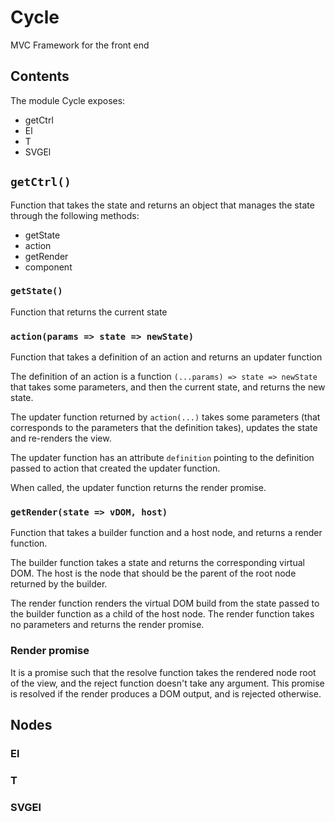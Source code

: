 # Cycle
MVC Framework for the front end

## Contents

The module Cycle exposes:

- getCtrl
- El
- T
- SVGEl

## `getCtrl()`

Function that takes the state and returns an object that manages the state through the following methods:

- getState
- action
- getRender
- component

### `getState()`

Function that returns the current state

### `action(params => state => newState)`

Function that takes a definition of an action and returns an updater function

The definition of an action is a function `(...params) => state => newState` that takes some parameters, and then the current state, and returns the new state.

The updater function returned by `action(...)` takes some parameters (that corresponds to the parameters that the definition takes), updates the state and re-renders the view.

The updater function has an attribute `definition` pointing to the definition passed to action that created the updater function.

When called, the updater function returns the render promise.

### `getRender(state => vDOM, host)`

Function that takes a builder function and a host node, and returns a render function.

The builder function takes a state and returns the corresponding virtual DOM. The host is the node that should be the parent of the root node returned by the builder.

The render function renders the virtual DOM build from the state passed to the builder function as a child of the host node. The render function takes no parameters and returns the render promise.

### Render promise

It is a promise such that the resolve function takes the rendered node root of the view, and the reject function doesn't take any argument. This promise is resolved if the render produces a DOM output, and is rejected otherwise.

## Nodes

### El

### T

### SVGEl